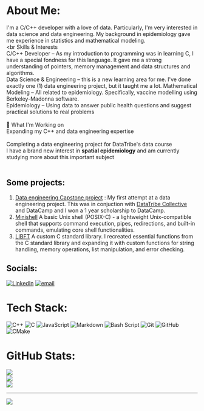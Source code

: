# About Me:
I'm a C/C++ developer with a love of data. Particularly, I'm very interested in data science and data engineering. My background in epidemiology gave me experience in statistics and mathematical modeling. <br><br Skills & Interests<br>C/C++ Developer – As my introduction to programming was in learning C, I have a special fondness for this language. It gave me a strong understanding of pointers, memory management and data structures and algorithms.<br>Data Science & Engineering – this is a new learning area for me. I've done exactly one (1) data engineering project, but it taught me a lot.
Mathematical Modeling – All related to epidemiology. Specifically, vaccine modelling using Berkeley-Madonna software.<br>Epidemiology – Using data to answer public health questions and suggest practical solutions to real problems<br><br>🔭 What I'm Working on<br>Expanding my C++ and data engineering expertise<br><br> Completing a data engineering project for DataTribe's data course<br> I have a brand new interest in **spatial epidemiology** and am currently studying more about this important subject<br><br> 

##  Some projects:
1. [Data engineering Capstone project](https://github.com/natalie-mein/data-engineering-learnings) : My first attempt at a data engineering project.
   This was in conjuction with [DataTribe Collective](https://github.com/datatribe-collective) and DataCamp and I won a 1 year scholarship to DataCamp.
2. [Minishell](https://github.com/natalie-mein/Minishell) A basic Unix shell (POSIX-C) -  a lightweight Unix-compatible shell that supports command execution, pipes, redirections, and built-in commands, emulating core shell functionalities.
3. [LIBFT](https://github.com/natalie-mein/libft)  A custom C standard library. I recreated essential functions from the C standard library and expanding it with custom functions for string handling, memory operations, list manipulation, and error checking. 

##  Socials:
[![LinkedIn](https://img.shields.io/badge/LinkedIn-%230077B5.svg?logo=linkedin&logoColor=white)](https://linkedin.com/in/www.linkedin.com/in/natalie-meintjes) [![email](https://img.shields.io/badge/Email-D14836?logo=gmail&logoColor=white)](mailto:natalie.mein@gmail.com) 

#  Tech Stack:
![C++](https://img.shields.io/badge/c++-%2300599C.svg?style=for-the-badge&logo=c%2B%2B&logoColor=white) ![C](https://img.shields.io/badge/c-%2300599C.svg?style=for-the-badge&logo=c&logoColor=white) ![JavaScript](https://img.shields.io/badge/javascript-%23323330.svg?style=for-the-badge&logo=javascript&logoColor=%23F7DF1E) ![Markdown](https://img.shields.io/badge/markdown-%23000000.svg?style=for-the-badge&logo=markdown&logoColor=white) ![Bash Script](https://img.shields.io/badge/bash_script-%23121011.svg?style=for-the-badge&logo=gnu-bash&logoColor=white) ![Git](https://img.shields.io/badge/git-%23F05033.svg?style=for-the-badge&logo=git&logoColor=white) ![GitHub](https://img.shields.io/badge/github-%23121011.svg?style=for-the-badge&logo=github&logoColor=white) ![CMake](https://img.shields.io/badge/CMake-%23008FBA.svg?style=for-the-badge&logo=cmake&logoColor=white)
# GitHub Stats:
![](https://github-readme-stats.vercel.app/api?username=natalie-mein&theme=dark&hide_border=false&include_all_commits=false&count_private=false)<br/>
![](https://nirzak-streak-stats.vercel.app/?user=natalie-mein&theme=dark&hide_border=false)<br/>
![](https://github-readme-stats.vercel.app/api/top-langs/?username=natalie-mein&theme=dark&hide_border=false&include_all_commits=false&count_private=false&layout=compact)

---
[![](https://visitcount.itsvg.in/api?id=Arcane-Jill&icon=0&color=0)](https://visitcount.itsvg.in)
